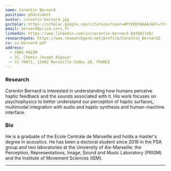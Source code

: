 ```yaml
---
name: Corentin Bernard
position: phdstudent
avatar: corentin-bernard.jpg
gscholar: https://scholar.google.com/citations?user=WPYER6YAAAAJ&hl=fr&oi=ao
email: bernard@prism.cnrs.fr
linkedin: https://www.linkedin.com/in/corentin-bernard-843801130/
researchgate: https://www.researchgate.net/profile/Corentin_Bernard2
cv: cv-bernard.pdf
address:
  - CNRS-PRISM
  - 31, Chemin Joseph Aiguier
  - CS 70071, 13402 Marseille Cedex 20, FRANCE
---
```



### Research
Corentin Bernard is interested in understanding how humans perceive haptic feedback and the sounds associated with it. His work focuses on psychophysics to better understand our perception of haptic surfaces, multimodal integration with audio and haptic synthesis and  human-machine interface.


### Bio
He is a graduate of the Ecole Centrale de Marseille and holds a master's degree in acoustics. He has been a doctoral student since 2018 in the PSA group and two laboratories at the University of Aix-Marseille: the Perception, Representations, Image, Sound and Music Laboratory (PRISM) and the Institute of Movement Sciences (ISM).

<hr>
